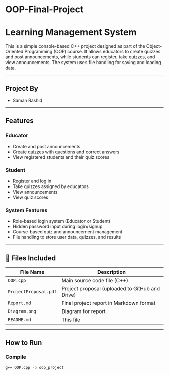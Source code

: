 # OOP-Final-Project
# Learning Management System

This is a simple console-based C++ project designed as part of the Object-Oriented Programming (OOP) course. It allows educators to create quizzes and post announcements, while students can register, take quizzes, and view announcements. The system uses file handling for saving and loading data.

---

##  Project By
- Saman Rashid

---

## Features

### Educator
- Create and post announcements
- Create quizzes with questions and correct answers
- View registered students and their quiz scores

### Student
- Register and log in
- Take quizzes assigned by educators
- View announcements
- View quiz scores

### System Features
- Role-based login system (Educator or Student)
- Hidden password input during login/signup
- Course-based quiz and announcement management
- File handling to store user data, quizzes, and results

---

## 🧾 Files Included

| File Name          | Description                                 |
|--------------------|---------------------------------------------|
| `OOP.cpp`          | Main source code file (C++)                 |
| `ProjectProposal.pdf` | Project proposal (uploaded to GitHub and Drive) |
| `Report.md`           |Final project report in Markdown format|
|`Diagram.png`     | Diagram for report|
| `README.md`        | This file                                   |

---

## How to Run

### Compile
```bash
g++ OOP.cpp -o oop_project
